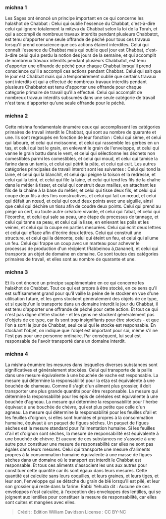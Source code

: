 
### michna 1
Les Sages ont énoncé un principe important en ce qui concerne les halakhot de Chabbat : Celui qui oublie l'essence du Chabbat, c'est-à-dire celui qui ignore totalement la mitzva du Chabbat selon la loi de la Torah, et qui a accompli de nombreux travaux interdits pendant plusieurs Chabbatot, est tenu d'apporter une seule offrande de péché pour tous ces travaux lorsqu'il prend conscience que ces actions étaient interdites. Celui qui connaît l'essence du Chabbat mais qui oublie quel jour est Chabbat, c'est-à-dire celui qui a perdu la notion des jours de la semaine, et qui accomplit de nombreux travaux interdits pendant plusieurs Chabbatot, est tenu d'apporter une offrande de péché pour chaque Chabbat lorsqu'il prend conscience qu'il a accompli ces actions pendant Chabbat. Celui qui sait que le jour est Chabbat mais qui a temporairement oublié que certains travaux sont interdits et qui a effectué de nombreux travaux interdits pendant plusieurs Chabbatot est tenu d'apporter une offrande pour chaque catégorie primaire de travail qu'il a effectué. Celui qui accomplit de nombreux travaux interdits subsumés dans une seule catégorie de travail n'est tenu d'apporter qu'une seule offrande pour le péché.

### michna 2
Cette mishna fondamentale énumère ceux qui accomplissent les catégories primaires de travail interdit le Chabbat, qui sont au nombre de quarante et une. Ils sont regroupés en fonction de leur fonction : Celui qui sème, et celui qui laboure, et celui qui moissonne, et celui qui rassemble les gerbes en un tas, et celui qui bat le grain, en enlevant le grain de l'enveloppe, et celui qui vanne le grain battu dans le vent, et celui qui sélectionne les déchets non comestibles parmi les comestibles, et celui qui moud, et celui qui tamise la farine dans un tamis, et celui qui pétrit la pâte, et celui qui cuit. Les autres catégories principales de travail interdit sont les suivantes : Celui qui tond la laine, et celui qui la blanchit, et celui qui peigne la toison et la redresse, et celui qui la teint, et celui qui file la laine, et celui qui tend les fils de la chaîne dans le métier à tisser, et celui qui construit deux mailles, en attachant les fils de la chaîne à la base du métier, et celui qui tisse deux fils, et celui qui coupe deux fils à des fins constructives, et celui qui fait un nœud, et celui qui défait un nœud, et celui qui coud deux points avec une aiguille, ainsi que celui qui déchire un tissu afin de coudre deux points. Celui qui prend au piège un cerf, ou toute autre créature vivante, et celui qui l'abat, et celui qui l'écorche, et celui qui sale sa peau, une étape du processus de tannage, et celui qui tanne sa peau, et celui qui la lisse, en enlevant les poils et les veines, et celui qui la coupe en parties mesurées. Celui qui écrit deux lettres et celui qui efface afin d'écrire deux lettres. Celui qui construit une structure, et celui qui la démonte, celui qui éteint un feu, et celui qui allume un feu. Celui qui frappe un coup avec un marteau pour achever le processus de production d'un récipient (Rabbeinou á¸¤ananel), et celui qui transporte un objet de domaine en domaine. Ce sont toutes des catégories primaires de travail, et elles sont au nombre de quarante et une.

### michna 3
Et ils ont énoncé un principe supplémentaire en ce qui concerne les halakhot de Chabbat. Tout ce qui est propre à être stocké, en ce sens qu'il est suffisamment grand pour qu'il vaille la peine de le stocker en vue d'une utilisation future, et les gens stockent généralement des objets de ce type, et si quelqu'un le transporte dans un domaine interdit le jour du Chabbat, il est tenu d'apporter une offrande de péché pour cette action. Et tout ce qui n'est pas digne d'être stocké - et les gens ne stockent généralement pas d'objets de ce type, car ils sont trop insignifiants pour être stockés - et que l'on a sorti le jour de Chabbat, seul celui qui le stocke est responsable. En stockant l'objet, on indique que l'objet est important pour soi, même s'il ne l'est pas pour une personne ordinaire. Par conséquent, lui seul est responsable de l'avoir transporté dans un domaine interdit.

### michna 4
La mishna énumère les mesures dans lesquelles diverses substances sont significatives et généralement stockées. Celui qui transporte de la paille dans une mesure équivalente à une bouchée de vache est responsable. La mesure qui détermine la responsabilité pour la etza est équivalente à une bouchée de chameau. Comme il s'agit d'un aliment plus grossier, il doit transporter une plus grande quantité pour être responsable. La mesure qui détermine la responsabilité pour les épis de céréales est équivalente à une bouchée d'agneau. La mesure qui détermine la responsabilité pour l'herbe équivaut à une bouchée de chèvre, qui est plus petite que celle d'un agneau. La mesure qui détermine la responsabilité pour les feuilles d'ail et les feuilles d'oignon, si elles sont humides et propres à la consommation humaine, équivaut à un paquet de figues sèches. Un paquet de figues sèches est la mesure standard pour l'alimentation humaine. Si les feuilles d'ail et d'oignon sont sèches, la mesure de responsabilité est équivalente à une bouchée de chèvre. Et aucune de ces substances ne s'associe à une autre pour constituer une mesure de responsabilité car elles ne sont pas égales dans leurs mesures. Celui qui transporte une mesure d'aliments propres à la consommation humaine équivalente à une masse de figues sèches dans un domaine où le transport est interdit le Chabbat est responsable. Et tous ces aliments s'associent les uns aux autres pour constituer cette quantité car ils sont égaux dans leurs mesures. Cette quantité est calculée sans leurs coquilles, et leurs graines, et leurs tiges, et leur son, l'enveloppe qui se détache du grain de blé lorsqu'il est pilé, et leur son grossier qui reste dans la farine. Rabbi Yehuda dit : Aucune de ces enveloppes n'est calculée, à l'exception des enveloppes des lentilles, qui se joignent aux lentilles pour constituer la mesure de responsabilité, car elles sont cuites et mangées avec elles.

>Crédit : Edition William Davidson
>License : CC BY-NC
